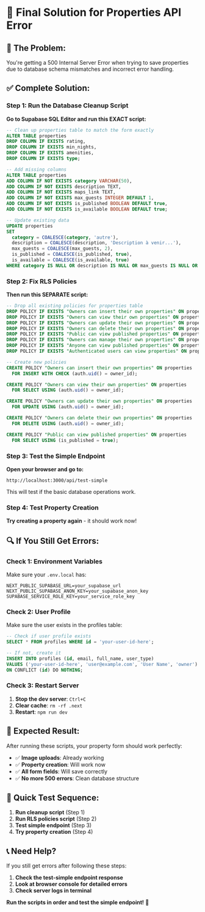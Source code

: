 # 🎯 Final Solution for Properties API Error

## 🚨 **The Problem:**
You're getting a 500 Internal Server Error when trying to save properties due to database schema mismatches and incorrect error handling.

## ✅ **Complete Solution:**

### **Step 1: Run the Database Cleanup Script**

**Go to Supabase SQL Editor and run this EXACT script:**

```sql
-- Clean up properties table to match the form exactly
ALTER TABLE properties 
DROP COLUMN IF EXISTS rating,
DROP COLUMN IF EXISTS min_nights,
DROP COLUMN IF EXISTS amenities,
DROP COLUMN IF EXISTS type;

-- Add missing columns
ALTER TABLE properties 
ADD COLUMN IF NOT EXISTS category VARCHAR(50),
ADD COLUMN IF NOT EXISTS description TEXT,
ADD COLUMN IF NOT EXISTS maps_link TEXT,
ADD COLUMN IF NOT EXISTS max_guests INTEGER DEFAULT 1,
ADD COLUMN IF NOT EXISTS is_published BOOLEAN DEFAULT true,
ADD COLUMN IF NOT EXISTS is_available BOOLEAN DEFAULT true;

-- Update existing data
UPDATE properties 
SET 
  category = COALESCE(category, 'autre'),
  description = COALESCE(description, 'Description à venir...'),
  max_guests = COALESCE(max_guests, 2),
  is_published = COALESCE(is_published, true),
  is_available = COALESCE(is_available, true)
WHERE category IS NULL OR description IS NULL OR max_guests IS NULL OR is_published IS NULL OR is_available IS NULL;
```

### **Step 2: Fix RLS Policies**

**Then run this SEPARATE script:**

```sql
-- Drop all existing policies for properties table
DROP POLICY IF EXISTS "Owners can insert their own properties" ON properties;
DROP POLICY IF EXISTS "Owners can view their own properties" ON properties;
DROP POLICY IF EXISTS "Owners can update their own properties" ON properties;
DROP POLICY IF EXISTS "Owners can delete their own properties" ON properties;
DROP POLICY IF EXISTS "Public can view published properties" ON properties;
DROP POLICY IF EXISTS "Owners can manage their own properties" ON properties;
DROP POLICY IF EXISTS "Anyone can view published properties" ON properties;
DROP POLICY IF EXISTS "Authenticated users can view properties" ON properties;

-- Create new policies
CREATE POLICY "Owners can insert their own properties" ON properties
  FOR INSERT WITH CHECK (auth.uid() = owner_id);

CREATE POLICY "Owners can view their own properties" ON properties
  FOR SELECT USING (auth.uid() = owner_id);

CREATE POLICY "Owners can update their own properties" ON properties
  FOR UPDATE USING (auth.uid() = owner_id);

CREATE POLICY "Owners can delete their own properties" ON properties
  FOR DELETE USING (auth.uid() = owner_id);

CREATE POLICY "Public can view published properties" ON properties
  FOR SELECT USING (is_published = true);
```

### **Step 3: Test the Simple Endpoint**

**Open your browser and go to:**
```
http://localhost:3000/api/test-simple
```

This will test if the basic database operations work.

### **Step 4: Test Property Creation**

**Try creating a property again** - it should work now!

## 🔍 **If You Still Get Errors:**

### **Check 1: Environment Variables**

Make sure your `.env.local` has:
```env
NEXT_PUBLIC_SUPABASE_URL=your_supabase_url
NEXT_PUBLIC_SUPABASE_ANON_KEY=your_supabase_anon_key
SUPABASE_SERVICE_ROLE_KEY=your_service_role_key
```

### **Check 2: User Profile**

Make sure the user exists in the profiles table:
```sql
-- Check if user profile exists
SELECT * FROM profiles WHERE id = 'your-user-id-here';

-- If not, create it
INSERT INTO profiles (id, email, full_name, user_type)
VALUES ('your-user-id-here', 'user@example.com', 'User Name', 'owner')
ON CONFLICT (id) DO NOTHING;
```

### **Check 3: Restart Server**

1. **Stop the dev server**: `Ctrl+C`
2. **Clear cache**: `rm -rf .next`
3. **Restart**: `npm run dev`

## 🎯 **Expected Result:**

After running these scripts, your property form should work perfectly:
- ✅ **Image uploads**: Already working
- ✅ **Property creation**: Will work now
- ✅ **All form fields**: Will save correctly
- ✅ **No more 500 errors**: Clean database structure

## 🚀 **Quick Test Sequence:**

1. **Run cleanup script** (Step 1)
2. **Run RLS policies script** (Step 2)
3. **Test simple endpoint** (Step 3)
4. **Try property creation** (Step 4)

## 📞 **Need Help?**

If you still get errors after following these steps:

1. **Check the test-simple endpoint response**
2. **Look at browser console for detailed errors**
3. **Check server logs in terminal**

**Run the scripts in order and test the simple endpoint!** 🎯 